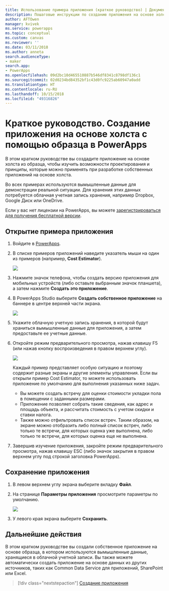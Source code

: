 ```yaml
---
title: Использование примера приложения (краткое руководство) | Документы Майкрософт
description: Пошаговые инструкции по созданию приложения на основе холста с помощью образца в PowerApps
author: AFTOwen
manager: kvivek
ms.service: powerapps
ms.topic: conceptual
ms.custom: canvas
ms.reviewer: ''
ms.date: 03/11/2018
ms.author: anneta
search.audienceType:
- maker
search.app:
- PowerApps
ms.openlocfilehash: 09d2bc10d465510887b546df8341c8798df136c1
ms.sourcegitcommit: 02d0234bd84352bf1c43d0fc9225ab60947a0add
ms.translationtype: HT
ms.contentlocale: ru-RU
ms.lasthandoff: 10/15/2018
ms.locfileid: "49316826"
---
```

# <a name="quickstart-create-a-canvas-app-from-a-sample-in-powerapps"></a>Краткое руководство. Создание приложения на основе холста с помощью образца в PowerApps
В этом кратком руководстве вы создадите приложение на основе холста из образца, чтобы изучить возможности проектирования и принципы, которые можно применять при разработке собственных приложений на основе холста.

Во всех примерах используются вымышленные данные для демонстрации реальной ситуации. Для хранения этих данных потребуется облачная учетная запись хранения, например Dropbox, Google Диск или OneDrive.

Если у вас нет лицензии на PowerApps, вы можете [зарегистрироваться для получения бесплатной версии](../signup-for-powerapps.md).

## <a name="open-a-sample-app"></a>Открытие примера приложения
1. Войдите в [PowerApps](https://web.powerapps.com?utm_source=padocs&utm_medium=linkinadoc&utm_campaign=referralsfromdoc).

1. В списке примеров приложений наведите указатель мыши на один из примеров (например, **Cost Estimator**).

    ![](./media/open-and-run-a-sample-app/cost-estimator.png)

1. Нажмите значок телефона, чтобы создать версию приложения для мобильных устройств (либо оставьте выбранным значок планшета), а затем нажмите **Создать это приложение**.

1. В PowerApps Studio выберите **Создать собственное приложение** на баннере в центре верхней части экрана.

    ![](./media/open-and-run-a-sample-app/banner.png)

1. Укажите облачную учетную запись хранения, в которой будут храниться вымышленные данные для приложения, а затем предоставьте ее учетные данные.

1. Откройте режим предварительного просмотра, нажав клавишу F5 (или нажав кнопку воспроизведения в правом верхнем углу).

    ![](./media/open-and-run-a-sample-app/open-preview.png)

    Каждый пример представляет особую ситуацию и поэтому содержит разные экраны и другие элементы управления. Если вы открыли пример Cost Estimator, то можете использовать приложение по умолчанию для выполнения указанных ниже задач.

    - Вы можете создать встречу для оценки стоимости укладки пола в помещении с заданными размерами.
    - Приложение позволяет собрать такие сведения, как адрес и площадь объекта, и рассчитать стоимость с учетом скидки и ставки налога.
    - Также можно отфильтровать список встреч. Таким образом, на экране можно отобразить либо полный список встреч, либо только те встречи, для которых оценка уже выполнена, либо только те встречи, для которых оценка еще не выполнена.
    
1. Завершив изучение приложения, закройте режим предварительного просмотра, нажав клавишу ESC (либо значок закрытия в правом верхнем углу под строкой заголовка PowerApps).

## <a name="save-the-app"></a>Сохранение приложения
1. В левом верхнем углу экрана выберите вкладку **Файл**.

1. На странице **Параметры приложения** просмотрите параметры по умолчанию.

    ![](./media/open-and-run-a-sample-app/app-settings.png)

1. У левого края экрана выберите **Сохранить**. 

## <a name="next-steps"></a>Дальнейшие действия
В этом кратком руководстве вы создали собственное приложение на основе образца, в котором используются вымышленные данные, хранящиеся в облачной учетной записи. Вы также можете автоматически создать приложение на основе данных из других источников, таких как Common Data Service для приложений, SharePoint или Excel.

> [!div class="nextstepaction"]
> [Создание приложения](data-platform-create-app.md)

